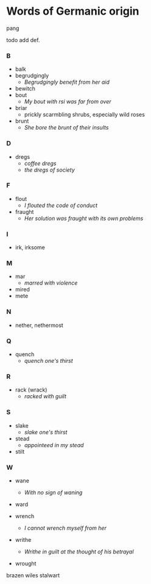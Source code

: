 # Words of Germanic origin

pang

todo add def.

### B

- balk
- begrudgingly
	- _Begrudgingly benefit from her aid_
- bewitch
- bout
	- _My bout with rsi was far from over_
- briar
	- prickly scarmbling shrubs, especially wild roses
- brunt
	- _She bore the brunt of their insults_ 

### D

- dregs
	- _coffee dregs_
	- _the dregs of society_

### F

- flout
	- _I flouted the code of conduct_
- fraught
	- _Her solution was fraught with its own problems_

### I

- irk, irksome

### M

- mar
	- _marred with violence_
- mired
-  mete

### N

-  nether, nethermost
 
### Q

- quench
	- _quench one's thirst_

### R

- rack (wrack)
	- _racked with guilt_

### S

- slake
	- _slake one's thirst_
- stead
	- _appointeed in my stead_
- stilt

### W

- wane
	- _With no sign of waning_
- ward
- wrench
	- _I cannot wrench myself from her_ 
- writhe
	- _Writhe in guilt at the thought of his betrayal_

- wrought

brazen wiles
stalwart
